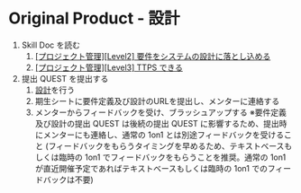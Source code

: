 # Original Product - 設計

1. Skill Doc を読む
   1. [[プロジェクト管理][Level2] 要件をシステムの設計に落とし込める](/skilldoc/technical_skills/project_management/DESIGN.md)
   2. [[プロジェクト管理][Level3] TTPS できる](/skilldoc/technical_skills/project_management/TTPS.md)
2. 提出 QUEST を提出する
   1. [設計](/quest/technologies/original_product/DESIGN.md)を行う
   2. 期生シートに要件定義及び設計のURLを提出し、メンターに連絡する
   3. メンターからフィードバックを受け、ブラッシュアップする ※要件定義及び設計の提出 QUEST は後続の提出 QUEST に影響するため、提出時にメンターにも連絡し、通常の 1on1 とは別途フィードバックを受けること (フィードバックをもらうタイミングを早めるため、テキストベースもしくは臨時の 1on1 でフィードバックをもらうことを推奨。通常の 1on1 が直近開催予定であればテキストベースもしくは臨時の 1on1 でのフィードバックは不要)
